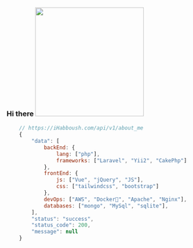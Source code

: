 ### Hi there    [<img src="[[image.png](https://media.giphy.com/media/hvRJCLFzcasrR4ia7z/giphy.gif)](https://media.giphy.com/media/hvRJCLFzcasrR4ia7z/giphy.gif)" width="250"/>](giphy.gif)   

```js
    // https://iHabboush.com/api/v1/about_me
    {
        "data": [
            backEnd: {
                lang: ["php"],
                frameworks: ["Laravel", "Yii2", "CakePhp"]
            },
            frontEnd: {
                js: ["Vue", "jQuery", "JS"],
                css: ["tailwindcss", "bootstrap"]
            },
            devOps: ["AWS", "Docker🐳", "Apache", "Nginx"],
            databases: ["mongo", "MySql", "sqlite"],
        ],
        "status": "success",
        "status_code": 200,
        "message": null
    }
```
